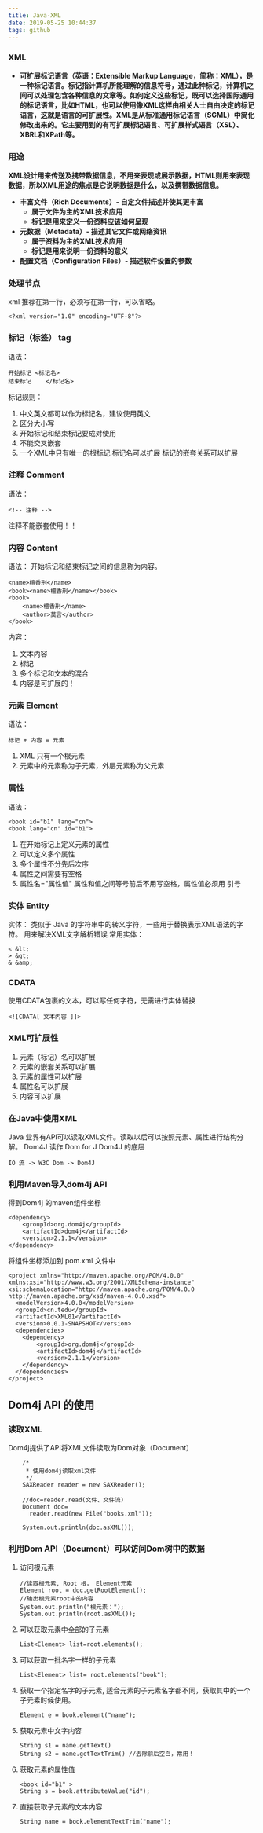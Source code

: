```yaml
---
title: Java-XML
date: 2019-05-25 10:44:37
tags: github
---
```

### XML
- **可扩展标记语言（英语：Extensible Markup Language，简称：XML），是一种标记语言。标记指计算机所能理解的信息符号，通过此种标记，计算机之间可以处理包含各种信息的文章等。如何定义这些标记，既可以选择国际通用的标记语言，比如HTML，也可以使用像XML这样由相关人士自由决定的标记语言，这就是语言的可扩展性。XML是从标准通用标记语言（SGML）中简化修改出来的。它主要用到的有可扩展标记语言、可扩展样式语言（XSL）、XBRL和XPath等。**

### 用途
**XML设计用来传送及携带数据信息，不用来表现或展示数据，HTML则用来表现数据，所以XML用途的焦点是它说明数据是什么，以及携带数据信息。**
- **丰富文件（Rich Documents）- 自定文件描述并使其更丰富**
	- **属于文件为主的XML技术应用**
	- **标记是用来定义一份资料应该如何呈现**
- **元数据（Metadata）- 描述其它文件或网络资讯**
	- **属于资料为主的XML技术应用**
	- **标记是用来说明一份资料的意义**
- **配置文档（Configuration Files）- 描述软件设置的参数**

### 处理节点
xml 推荐在第一行，必须写在第一行，可以省略。
```
<?xml version="1.0" encoding="UTF-8"?>
```

### 标记（标签） tag
语法：
```
开始标记 <标记名>  
结束标记    </标记名>
```
标记规则：
1. 中文英文都可以作为标记名，建议使用英文
2. 区分大小写
3. 开始标记和结束标记要成对使用
4. 不能交叉嵌套
5. 一个XML中只有唯一的根标记
标记名可以扩展 标记的嵌套关系可以扩展

### 注释 Comment
语法：
```
<!-- 注释 -->
```
注释不能嵌套使用！！

### 内容 Content
语法： 开始标记和结束标记之间的信息称为内容。
```
<name>檀香刑</name>
<book><name>檀香刑</name></book>
<book>
    <name>檀香刑</name>
    <author>莫言</author>
</book>
```
内容：
1. 文本内容
2. 标记
3. 多个标记和文本的混合
4. 内容是可扩展的！

### 元素 Element
语法：
```
标记 + 内容 = 元素
```
1. XML 只有一个根元素
2. 元素中的元素称为子元素，外层元素称为父元素

### 属性
语法：
```
<book id="b1" lang="cn">
<book lang="cn" id="b1">
```
1. 在开始标记上定义元素的属性
2. 可以定义多个属性
3. 多个属性不分先后次序
4. 属性之间需要有空格
5. 属性名="属性值" 属性和值之间等号前后不用写空格，属性值必须用 引号

### 实体 Entity
实体： 类似于 Java 的字符串中的转义字符，一些用于替换表示XML语法的字符。 用来解决XML文字解析错误
常用实体：
```
< &lt;
> &gt;
& &amp;
```

### CDATA
使用CDATA包裹的文本，可以写任何字符，无需进行实体替换
```
<![CDATA[ 文本内容 ]]>
```

### XML可扩展性
1. 元素（标记）名可以扩展
2. 元素的嵌套关系可以扩展
3. 元素的属性可以扩展
4. 属性名可以扩展
5. 内容可以扩展

### 在Java中使用XML
Java 业界有API可以读取XML文件。读取以后可以按照元素、属性进行结构分解。
Dom4J 读作 Dom for J
Dom4J 的底层
```
IO 流 -> W3C Dom -> Dom4J 
```

### 利用Maven导入dom4j API
得到Dom4j 的maven组件坐标
```
<dependency>
    <groupId>org.dom4j</groupId>
    <artifactId>dom4j</artifactId>
    <version>2.1.1</version>
</dependency>
```
将组件坐标添加到 pom.xml 文件中
```
<project xmlns="http://maven.apache.org/POM/4.0.0" xmlns:xsi="http://www.w3.org/2001/XMLSchema-instance" xsi:schemaLocation="http://maven.apache.org/POM/4.0.0 http://maven.apache.org/xsd/maven-4.0.0.xsd">
  <modelVersion>4.0.0</modelVersion>
  <groupId>cn.tedu</groupId>
  <artifactId>XML01</artifactId>
  <version>0.0.1-SNAPSHOT</version>
  <dependencies>
    <dependency>
        <groupId>org.dom4j</groupId>
        <artifactId>dom4j</artifactId>
        <version>2.1.1</version>
    </dependency>
  </dependencies>
</project>
```

## Dom4j API 的使用

### 读取XML
Dom4j提供了API将XML文件读取为Dom对象（Document）
```
    /*
     * 使用dom4j读取xml文件
     */
    SAXReader reader = new SAXReader();

    //doc=reader.read(文件、文件流)
    Document doc=
      reader.read(new File("books.xml"));

    System.out.println(doc.asXML());
```

### 利用Dom API（Document）可以访问Dom树中的数据
1. 访问根元素
   ```
   //读取根元素, Root 根， Element元素
   Element root = doc.getRootElement();
   //输出根元素root中的内容
   System.out.println("根元素：");
   System.out.println(root.asXML()); 
   ```
2. 可以获取元素中全部的子元素
   ```
   List<Element> list=root.elements();
   ```
3. 可以获取一批名字一样的子元素
   ```
   List<Element> list= root.elements("book");
   ```
4. 获取一个指定名字的子元素, 适合元素的子元素名字都不同，获取其中的一个子元素时候使用。
   ```
   Element e = book.element("name");
   ```
5. 获取元素中文字内容
   ```
   String s1 = name.getText()
   String s2 = name.getTextTrim() //去除前后空白，常用！
   ```
6. 获取元素的属性值
   ```
   <book id="b1" >
   String s = book.attributeValue("id"); 
   ```
7. 直接获取子元素的文本内容
   ```
   String name = book.elementTextTrim("name");
   ```